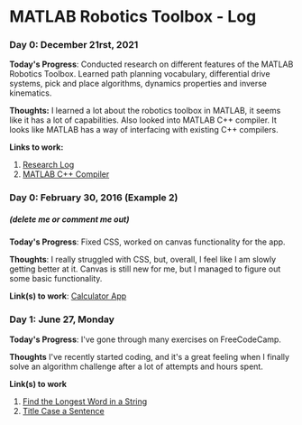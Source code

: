 # MATLAB Robotics Toolbox - Log

### Day 0: December 21rst, 2021 

**Today's Progress**: Conducted research on different features of the MATLAB Robotics Toolbox. Learned path planning vocabulary, differential drive systems, pick and place algorithms, dynamics properties and inverse kinematics. 

**Thoughts:** I learned a lot about the robotics toolbox in MATLAB, it seems like it has a lot of capabilities. Also looked into MATLAB C++ compiler. It looks like MATLAB has a way of interfacing with existing C++ compilers. 

**Links to work:** 
1. [Research Log](https://github.com/jes-bro/RoboToolbox/blob/main/research.md)
2. [MATLAB C++ Compiler](https://www.mathworks.com/help/matlab/matlab_external/choose-c-or-c-compilers.html)

### Day 0: February 30, 2016 (Example 2)
##### (delete me or comment me out)

**Today's Progress**: Fixed CSS, worked on canvas functionality for the app.

**Thoughts**: I really struggled with CSS, but, overall, I feel like I am slowly getting better at it. Canvas is still new for me, but I managed to figure out some basic functionality.

**Link(s) to work**: [Calculator App](http://www.example.com)


### Day 1: June 27, Monday

**Today's Progress**: I've gone through many exercises on FreeCodeCamp.

**Thoughts** I've recently started coding, and it's a great feeling when I finally solve an algorithm challenge after a lot of attempts and hours spent.

**Link(s) to work**
1. [Find the Longest Word in a String](https://www.freecodecamp.com/challenges/find-the-longest-word-in-a-string)
2. [Title Case a Sentence](https://www.freecodecamp.com/challenges/title-case-a-sentence)
